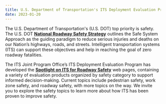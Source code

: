 ```yaml
---
title: U.S. Department of Transportation's ITS Deployment Evaluation Program Launches Spotlight on ITS for Roadway Safety Web Pages
date: 2023-01-20
---
```


The U.S. Department of Transportation's (U.S. DOT) top priority is safety. The U.S. DOT **[National Roadway Safety Strategy](https://www.transportation.gov/NRSS)** outlines the Safe System Approach as the guiding paradigm to reduce serious injuries and deaths on our Nation’s highways, roads, and streets. Intelligent transportation systems (ITS) can support these objectives and help in reaching the goal of zero roadway fatalities.

The ITS Joint Program Office’s ITS Deployment Evaluation Program has developed the **[Spotlight on ITS for Roadway Safety](https://www.itskrs.its.dot.gov/safety)** web pages, containing a variety of evaluation products organized by safety category to support informed decision-making. Current topics include pedestrian safety, work zone safety, and roadway safety, with more topics on the way. We invite you to explore the safety topics to learn more about how ITS has been proven to improve safety.

